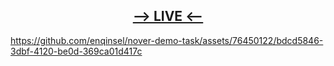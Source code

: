 ## <div align="center"><a href="https://inover-demo-task.netlify.app" target="_blank"><b>--> LIVE <--</b></a></div>


https://github.com/enqinsel/nover-demo-task/assets/76450122/bdcd5846-3dbf-4120-be0d-369ca01d417c

